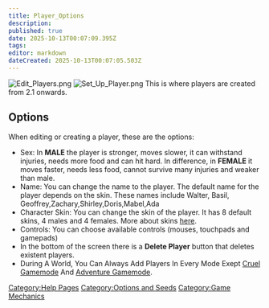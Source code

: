 ```yaml
---
title: Player_Options
description: 
published: true
date: 2025-10-13T00:07:09.395Z
tags: 
editor: markdown
dateCreated: 2025-10-13T00:07:05.503Z
---
```


![Edit_Players.png](Edit_Players.png "Edit_Players.png")
![Set_Up_Player.png](Set_Up_Player.png "Set_Up_Player.png") This is
where players are created from 2.1 onwards.

## Options

When editing or creating a player, these are the options:

  - Sex: In **MALE** the player is stronger, moves slower, it can
    withstand injuries, needs more food and can hit hard. In difference,
    in **FEMALE** it moves faster, needs less food, cannot survive many
    injuries and weaker than male.
  - Name: You can change the name to the player. The default name for
    the player depends on the skin. These names include Walter, Basil,
    Geoffrey,Zachary,Shirley,Doris,Mabel,Ada
  - Character Skin: You can change the skin of the player. It has 8
    default skins, 4 males and 4 females. More about skins
    [here](Skins "wikilink").
  - Controls: You can choose available controls (mouses, touchpads and
    gamepads)
  - In the bottom of the screen there is a **Delete Player** button that
    deletes existent players.
  - During A World, You Can Always Add Players In Every Mode Exept
    [Cruel Gamemode](Cruel_Gamemode "wikilink") And [Adventure
    Gamemode](Adventure_Gamemode "wikilink").

[Category:Help Pages](Category:Help_Pages "wikilink") [Category:Options
and Seeds](Category:Options_and_Seeds "wikilink") [Category:Game
Mechanics](Category:Game_Mechanics "wikilink")